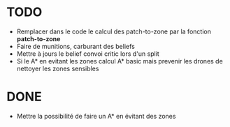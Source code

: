 # TODO

- Remplacer dans le code le calcul des patch-to-zone par la fonction **patch-to-zone**
- Faire de munitions, carburant des beliefs
- Mettre à jours le belief convoi critic lors d'un split
- Si le A* en evitant les zones calcul A* basic mais prevenir les drones de nettoyer les zones sensibles


# DONE

- Mettre la possibilité de faire un A* en évitant des zones
